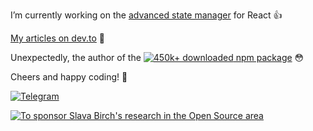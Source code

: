 I’m currently working on the [advanced state manager](https://github.com/betula/realar) for React :+1: 

[My articles on dev.to](https://dev.to/betula) :book:

Unexpectedly, the author of the [![450k+ downloaded](https://img.shields.io/npm/dt/svg-path-bounding-box?style=flat-square) npm package](https://www.npmjs.com/package/svg-path-bounding-box) :flushed:

Cheers and happy coding! 👋
<p align="left">
    <a href="https://t.me/betula17"><img alt="Telegram"
                src="https://img.shields.io/badge/telegram-%232CA5E0.svg?&style=flat-square&logo=telegram&logoColor=white"></a>
</p>
<p align="left">
<a href="https://www.paypal.me/betula17/3"><img src="https://img.shields.io/badge/support-PayPal-blue?logo=PayPal&style=flat-square&label=Donate" alt="To sponsor Slava Birch's research in the Open Source area"/></a>
</p>
<!--
**betula/betula** is a ✨ _special_ ✨ repository because its `README.md` (this file) appears on your GitHub profile.

Here are some ideas to get you started:

- 🔭 I’m currently working on ...
- 🌱 I’m currently learning ...
- 👯 I’m looking to collaborate on ...
- 🤔 I’m looking for help with ...
- 💬 Ask me about ...
- 📫 How to reach me: ...
- 😄 Pronouns: ...
- ⚡ Fun fact: ...
-->
